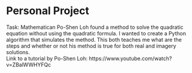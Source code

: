 <h1>Personal Project</h1>
Task: Mathematican Po-Shen Loh found a method to solve the quadratic equation without using the quadratic formula. I wanted to create a Python algorithm that simulates the method. This both teaches me what are the steps and whether or not his method is true for both real and imagery solutions.<br>
Link to a tutorial by Po-Shen Loh: https://www.youtube.com/watch?v=ZBalWWHYFQc
